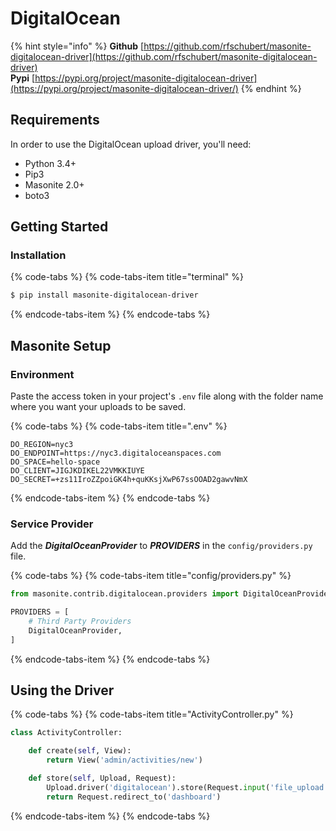 # DigitalOcean

{% hint style="info" %}
**Github** [https://github.com/rfschubert/masonite-digitalocean-driver](https://github.com/rfschubert/masonite-digitalocean-driver)  
**Pypi** [https://pypi.org/project/masonite-digitalocean-driver](https://pypi.org/project/masonite-digitalocean-driver/)
{% endhint %}

## Requirements <a id="requirements"></a>

In order to use the DigitalOcean upload driver, you'll need:

* Python 3.4+
* Pip3
* Masonite 2.0+
* boto3

## Getting Started

### Installation

{% code-tabs %}
{% code-tabs-item title="terminal" %}
```bash
$ pip install masonite-digitalocean-driver
```
{% endcode-tabs-item %}
{% endcode-tabs %}

## Masonite Setup

### Environment

Paste the access token in your project's `.env` file along with the folder name where you want your uploads to be saved.

{% code-tabs %}
{% code-tabs-item title=".env" %}
```text
DO_REGION=nyc3
DO_ENDPOINT=https://nyc3.digitaloceanspaces.com
DO_SPACE=hello-space
DO_CLIENT=JIGJKDIKEL22VMKKIUYE
DO_SECRET=+zs11IroZZpoiGK4h+quKKsjXwP67ssOOAD2gawvNmX
```
{% endcode-tabs-item %}
{% endcode-tabs %}

### Service Provider

Add the _**DigitalOceanProvider**_ to _**PROVIDERS**_ in the `config/providers.py` file.

{% code-tabs %}
{% code-tabs-item title="config/providers.py" %}
```python
from masonite.contrib.digitalocean.providers import DigitalOceanProvider

PROVIDERS = [
    # Third Party Providers
    DigitalOceanProvider,
]
```
{% endcode-tabs-item %}
{% endcode-tabs %}

## Using the Driver

{% code-tabs %}
{% code-tabs-item title="ActivityController.py" %}
```python
class ActivityController:

    def create(self, View):
        return View('admin/activities/new')

    def store(self, Upload, Request):
        Upload.driver('digitalocean').store(Request.input('file_upload'))
        return Request.redirect_to('dashboard')
```
{% endcode-tabs-item %}
{% endcode-tabs %}

